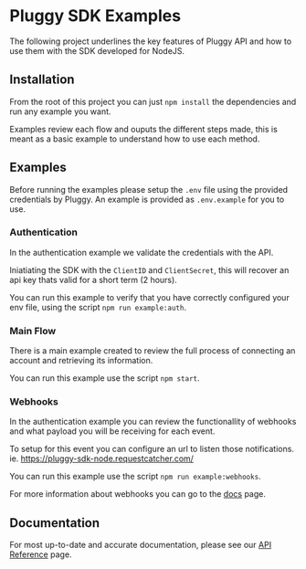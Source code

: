# Pluggy SDK Examples

The following project underlines the key features of Pluggy API and how to use them with the SDK developed for NodeJS.

## Installation

From the root of this project you can just `npm install` the dependencies and run any example you want.

Examples review each flow and ouputs the different steps made, this is meant as a basic example to understand how to use each method.

## Examples

Before running the examples please setup the `.env` file using the provided credentials by Pluggy. An example is provided as `.env.example` for you to use.

### Authentication

In the authentication example we validate the credentials with the API.

Iniatiating the SDK with the `ClientID` and `ClientSecret`, this will recover an api key thats valid for a short term (2 hours).

You can run this example to verify that you have correctly configured your env file, using the script `npm run example:auth`.

### Main Flow

There is a main example created to review the full process of connecting an account and retrieving its information.

You can run this example use the script `npm start`.

### Webhooks

In the authentication example you can review the functionallity of webhooks and what payload you will be receiving for each event.

To setup for this event you can configure an url to listen those notifications. ie. https://pluggy-sdk-node.requestcatcher.com/

You can run this example use the script `npm run example:webhooks`.

For more information about webhooks you can go to the [docs](https://docs.pluggy.ai/#webhooks) page.

## Documentation
For most up-to-date and accurate documentation, please see our [API Reference](https://docs.pluggy.ai) page.
